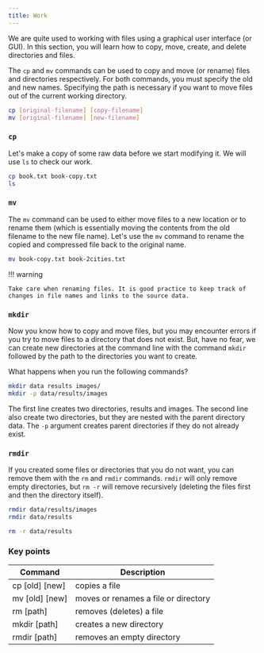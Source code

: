 ```yaml
---
title: Work
---
```




We are quite used to working with files using a graphical user interface (or GUI). In this section, you will learn how to copy, move, create, and delete directories and files.

The `cp` and `mv` commands can be used to copy and move (or rename) files and directories respectively. For both commands, you must specify the old and new names. Specifying the path is necessary if you want to move files out of the current working directory.


```bash
cp [original-filename] [copy-filename]
mv [original-filename] [new-filename]
```

### `cp` 

Let's make a copy of some raw data before we start modifying it. We will use `ls` to check our work.

```bash
cp book.txt book-copy.txt
ls
```

###  `mv`

The `mv` command can be used to either move files to a new location or to rename them (which is essentially moving the contents from the old filename to the new file name). Let's use the `mv` command to rename the copied and compressed file back to the original name.

```bash
mv book-copy.txt book-2cities.txt

```

!!! warning

    Take care when renaming files. It is good practice to keep track of changes in file names and links to the source data. 

### `mkdir` 

Now you know how to copy and move files, but you may encounter errors if you try to move files to a directory that does not exist. But, have no fear, we can create new directories at the command line with the command `mkdir` followed by the path to the directories you want to create. 

What happens when you run the following commands?

```bash
mkdir data results images/
mkdir -p data/results/images
```
The first line creates two directories, results and images. The second line also create two directories, but they are nested with the parent directory data. 
The `-p` argument creates parent directories if they do not already exist.
 
### `rmdir` 

If you created some files or directories that you do not want, you can remove them with the `rm` and `rmdir` commands. 
`rmdir` will only remove empty directories, but `rm -r` will remove recursively (deleting the files first and then the directory itself).

```bash
rmdir data/results/images
rmdir data/results
```

```bash
rm -r data/results
```

### Key points

| Command | Description |
| -------- | -------- | 
|cp [old] [new] | copies a file | 
|mv [old] [new]| moves or renames a file or directory |
|rm [path] | removes (deletes) a file |
|mkdir [path] | creates a new directory |
|rmdir [path] | removes an empty  directory |
